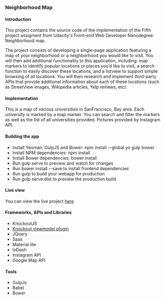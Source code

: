 ### Neighborhood Map


#### Introduction
This project contains the source code of the implementation of the Fifth project assigment from Udacity's Front-end Web Developer Nanodegree: Neighborhood map.

The project consists of developing a single-page application featuring a map of your neighborhood or a 
neighborhood you would like to visit. You will then add additional functionality to this application, 
including: map markers to identify popular locations or places you’d like to visit, 
a search function to easily discover these locations, and a listview to support simple browsing of all locations. 
You will then research and implement third-party APIs that provide additional information about each of 
these locations (such as StreetView images, Wikipedia articles, Yelp reviews, etc).

#### Implementation
This is a map of various universities in SanFrancisco, Bay area. Each university is marked by a map marker. 
You can search and filter the markers as well as the list of all universities provided.
Pictures provided by Instagram API.

#### Building the app
 * Install Yeoman, GulpJS and Bower: npm install --global yo gulp bower
 * Install NPM dependencies: npm install
 * Install Bower dependencies: bower install
 * Run gulp serve to preview and watch for changes
 * Run bower install --save <package> to install frontend dependencies
 * Run gulp to build your webapp for production
 * Run gulp serve:dist to preview the production build


#### Live view
You can view the live project [here](http://nazanin1369.github.io/neighborhoodMap/dist/)

#### Frameworks, APIs and Libraries

 * KnockoutJS
 * [Knockout viewmodel plugin](http://coderenaissance.github.io/knockout.viewmodel/)
 * JQuery
 * Saas
 * Material lite
 * loDash
 * Instagram API
 * Google Map API
 
#### Tools
 * GulpJs
 * Babel
 * Bower
 
